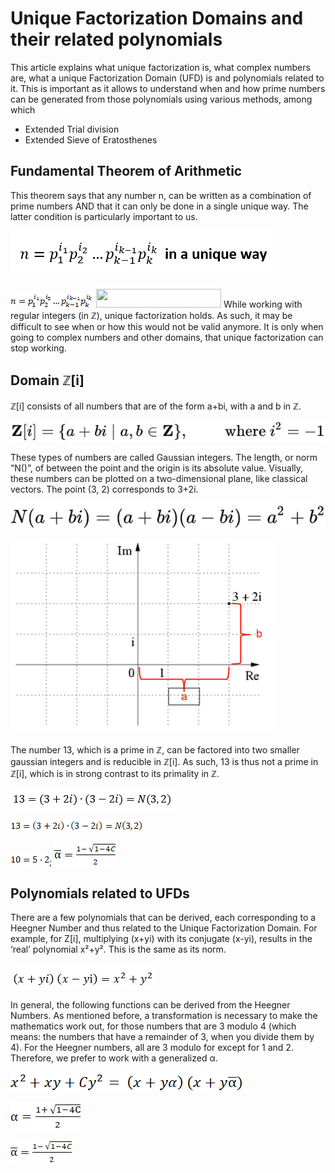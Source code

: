 # Unique Factorization Domains and their related polynomials

This article explains what unique factorization is, what complex numbers are, what a unique Factorization Domain (UFD) is and polynomials related to it. This is important as it allows to understand when and how prime numbers can be generated from those polynomials using various methods, among which
* Extended Trial division
* Extended Sieve of Eratosthenes

## Fundamental Theorem of Arithmetic
This theorem says that any number n, can be written as a combination of prime numbers AND that it can only be done in a single unique way. The latter condition is particularly important to us. 

![Fundamental theorem of Arithmetic](Visualisations/images/Fundamental_Theorem_Of_Arithmetic.png?raw=true)

![Fundamental theorem of Arithmetic](Visualisations/images/image002.png?raw=true)
<img src="https://wikimedia.org/api/rest_v1/media/math/render/svg/4ac54202ebef1a4f49064fbc409600c290910b49" width="200" height="30">
While working with regular integers (in ℤ), unique factorization holds. As such, it may be difficult to see when or how this would not be valid anymore. It is only when going to complex numbers and other domains, that unique factorization can stop working.

## Domain ℤ[i]
ℤ[i] consists of all numbers that are of the form a+bi, with a and b in ℤ.
 
 ![Set Of Complex Integers](Visualisations/images/Set_Of_Complex_Integers.png?raw=true)

These types of numbers are called Gaussian integers. The length, or norm “N()”, of between the point and the origin is its absolute value. Visually, these numbers can be plotted on a two-dimensional plane, like classical vectors. The point (3, 2) corresponds to 3+2i. 

 ![Norm Of Complex Integers](Visualisations/images/Norm_Of_Complex_Integers.png?raw=true)

 ![Complex Numbers Visualized](Visualisations/images/Complex_Numbers_Visualized.png?raw=true)

The number 13, which is a prime in ℤ, can be factored into two smaller gaussian integers and is reducible in ℤ[i]. As such, 13 is thus not a prime in ℤ[i], which is in strong contrast to its primality in ℤ. 

 ![13 factorized](Visualisations/images/13_factorized.png?raw=true)
 
  ![Norm Of Complex Integers](Visualisations/images/image011.png?raw=true)
  
  ![Norm Of Complex Integers](Visualisations/images/image012.png?raw=true); ![Norm Of Complex Integers](Visualisations/images/image043.png?raw=true)

## Polynomials related to UFDs

There are a few polynomials that can be derived, each corresponding to a Heegner Number and thus related to the Unique Factorization Domain. For example, for Z[i], multiplying (x+yi) with its conjugate (x-yi), results in the ‘real’ polynomial x²+y². This is the same as its norm. 

 ![xyi_x2y2](Visualisations/images/xyi_x2y2.png?raw=true)

In general, the following functions can be derived from the Heegner Numbers. As mentioned before, a transformation is necessary to make the mathematics work out, for those numbers that are 3 modulo 4 (which means: the numbers that have a remainder of 3, when you divide them by 4).  For the Heegner numbers, all are 3 modulo for except for 1 and 2. Therefore, we prefer to work with a generalized α.


 ![xyi_x2y2](Visualisations/images/image041.png?raw=true)
 
 ![xyi_x2y2](Visualisations/images/image042.png?raw=true)
 
 ![xyi_x2y2](Visualisations/images/image043.png?raw=true)
 
 
 
 